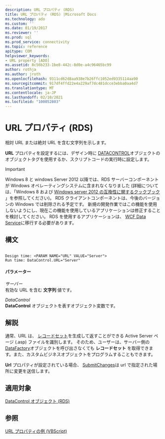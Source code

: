 ```yaml
---
description: URL プロパティ (RDS)
title: URL プロパティ (RDS) |Microsoft Docs
ms.technology: ado
ms.custom: ''
ms.date: 01/19/2017
ms.reviewer: ''
ms.prod: sql
ms.prod_service: connectivity
ms.topic: reference
apitype: COM
helpviewer_keywords:
- URL property [ADO]
ms.assetid: 8c56b233-1be8-442c-8d0e-a4c96465bc99
author: rothja
ms.author: jroth
ms.openlocfilehash: 9311cd62d8aa938e7b26ffc1052ed9335114aa90
ms.sourcegitcommit: 917df4ffd22e4a229af7dc481dcce3ebba0aa4d7
ms.translationtype: MT
ms.contentlocale: ja-JP
ms.lasthandoff: 02/10/2021
ms.locfileid: "100052803"
---
```

# <a name="url-property-rds"></a>URL プロパティ (RDS)
相対 URL または絶対 URL を含む文字列を示します。  
  
 **URL** プロパティを設定するには、デザイン時に [DATACONTROL](./datacontrol-object-rds.md)オブジェクトのオブジェクトタグを使用するか、スクリプトコードの実行時に設定します。  
  
> [!IMPORTANT]
>  Windows 8 と windows Server 2012 以降では、RDS サーバーコンポーネントが Windows オペレーティングシステムに含まれなくなりました (詳細については、「Windows 8 および [Windows server 2012 の互換性に関するクックブック](https://www.microsoft.com/download/details.aspx?id=27416) 」を参照してください)。 RDS クライアントコンポーネントは、今後のバージョンの Windows では削除される予定です。 新規の開発作業ではこの機能を使用しないようにし、現在この機能を使用しているアプリケーションは修正することを検討してください。 RDS を使用するアプリケーションは、 [WCF Data Service](/dotnet/framework/wcf/)に移行する必要があります。  
  
## <a name="syntax"></a>構文  
  
```  
  
Design time: <PARAM NAME="URL" VALUE="Server">  
Run time: DataControl.URL="Server"  
```  
  
#### <a name="parameters"></a>パラメーター  
 *サーバー*  
 有効な URL を含む **文字列** 値です。  
  
 *DataControl*  
 **DataControl** オブジェクトを表すオブジェクト変数です。  
  
## <a name="remarks"></a>解説  
 通常、URL は、 [レコードセット](../ado-api/recordset-object-ado.md)を生成して返すことができる Active Server ページ (.asp) ファイルを識別します。 そのため、ユーザーは、サーバー側の [DataFactory](./datafactory-object-rdsserver.md)オブジェクトを呼び出さなくても **レコードセット** を取得できます。また、カスタムビジネスオブジェクトをプログラムすることもできます。  
  
 **Url** プロパティが設定されている場合、 [SubmitChanges](./submitchanges-method-rds.md)は url で指定された場所に変更を送信します。  
  
## <a name="applies-to"></a>適用対象  
 [DataControl オブジェクト (RDS)](./datacontrol-object-rds.md)  
  
## <a name="see-also"></a>参照  
 [URL プロパティの例 (VBScript)](./url-property-example-vbscript.md)